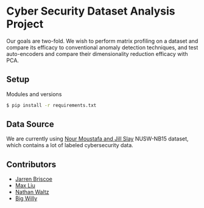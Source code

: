 # Cyber Security Dataset Analysis Project

Our goals are two-fold. We wish to perform matrix profiling on a dataset and compare its efficacy to conventional anomaly detection techniques, and test auto-encoders and compare their dimensionality reduction efficacy with PCA. 

## Setup
Modules and versions
```bash
$ pip install -r requirements.txt
```

## Data Source

We are currently using [Nour Moustafa and Jill Slay](https://cloudstor.aarnet.edu.au/plus/index.php/s/2DhnLGDdEECo4ys?path=%2FUNSW-NB15%20-%20CSV%20Files) NUSW-NB15 dataset, which contains a lot of labeled cybersecurity data. 

## Contributors

- [Jarren Briscoe](https://github.com/jbroot)
- [Max Liu](https://github.com/kolxy)
- [Nathan Waltz](https://tornato.xyz)
- [Big Willy](https://github.com/hillaryzhang)

